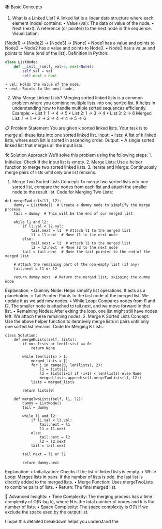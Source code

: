 📚 Basic Concepts
1. What is a Linked List?
A linked list is a linear data structure where each element (node) contains:
    • Value (val): The data or value of the node.
    • Next (next): A reference (or pointer) to the next node in the sequence.
Visualization:

[Node1] -> [Node2] -> [Node3] -> [None]
    • Node1 has a value and points to Node2.
    • Node2 has a value and points to Node3.
    • Node3 has a value and points to None (end of the list).
Definition in Python:
```python
class ListNode:
    def __init__(self, val=0, next=None):
        self.val = val
        self.next = next
```

    • val: Holds the value of the node.
    • next: Points to the next node.
2. Why Merge Linked Lists?
Merging sorted linked lists is a common problem where you combine multiple lists into one sorted list. It helps in understanding how to handle multiple sorted sequences efficiently.
Example:
    • List 1: 1 -> 4 -> 5
    • List 2: 1 -> 3 -> 4
    • List 3: 2 -> 6
Merged List: 1 -> 1 -> 2 -> 3 -> 4 -> 4 -> 5 -> 6

📋 Problem Statement
You are given k sorted linked lists. Your task is to merge all these lists into one sorted linked list.
Input:
    • lists: A list of k linked lists, where each list is sorted in ascending order.
Output:
    • A single sorted linked list that merges all the input lists.

🛠 Solution Approach
We’ll solve this problem using the following steps:
    1. Initialize: Check if the input list is empty.
    2. Merge Lists: Use a helper function to merge two sorted linked lists.
    3. Iterate and Merge: Continuously merge pairs of lists until only one list remains.
1. Merge Two Sorted Lists
Concept: To merge two sorted lists into one sorted list, compare the nodes from each list and attach the smaller node to the result list.
Code for Merging Two Lists:
```
def mergeTwoLists(l1, l2):
    dummy = ListNode()  # Create a dummy node to simplify the merge process
    tail = dummy  # This will be the end of our merged list
    
    while l1 and l2:
        if l1.val < l2.val:
            tail.next = l1  # Attach l1 to the merged list
            l1 = l1.next  # Move l1 to the next node
        else:
            tail.next = l2  # Attach l2 to the merged list
            l2 = l2.next  # Move l2 to the next node
        tail = tail.next  # Move the tail pointer to the end of the merged list
    
    # Attach the remaining part of the non-empty list (if any)
    tail.next = l1 or l2
    
    return dummy.next  # Return the merged list, skipping the dummy node
```
Explanation:
    • Dummy Node: Helps simplify list operations. It acts as a placeholder.
    • Tail Pointer: Points to the last node of the merged list. We update it as we add new nodes.
    • While Loop: Compares nodes from l1 and l2. The smaller node is attached to tail.next, and we move forward in that list.
    • Remaining Nodes: After exiting the loop, one list might still have nodes left. We attach these remaining nodes.
2. Merge K Sorted Lists
Concept: Use the above helper function to iteratively merge lists in pairs until only one sorted list remains.
Code for Merging K Lists:
```
class Solution:
    def mergeKLists(self, lists):
        if not lists or len(lists) == 0:
            return None
        
        while len(lists) > 1:
            merged_lists = []
            for i in range(0, len(lists), 2):
                l1 = lists[i]
                l2 = lists[i+1] if (i+1) < len(lists) else None
                merged_lists.append(self.mergeTwoLists(l1, l2))
            lists = merged_lists
        
        return lists[0]
    
    def mergeTwoLists(self, l1, l2):
        dummy = ListNode()
        tail = dummy
        
        while l1 and l2:
            if l1.val < l2.val:
                tail.next = l1
                l1 = l1.next
            else:
                tail.next = l2
                l2 = l2.next
            tail = tail.next
        
        tail.next = l1 or l2
        
        return dummy.next
```




Explanation:
    • Initialization: Checks if the list of linked lists is empty.
    • While Loop: Merges lists in pairs. If the number of lists is odd, the last list is directly added to the merged lists.
    • Merge Function: Uses mergeTwoLists to combine pairs of lists.
    • Return: The final merged list.

🔧 Advanced Insights:
    • Time Complexity: The merging process has a time complexity of O(N log k), where N is the total number of nodes and k is the number of lists.
    • Space Complexity: The space complexity is O(1) if we exclude the space used by the output list.

I hope this detailed breakdown helps you understand the
